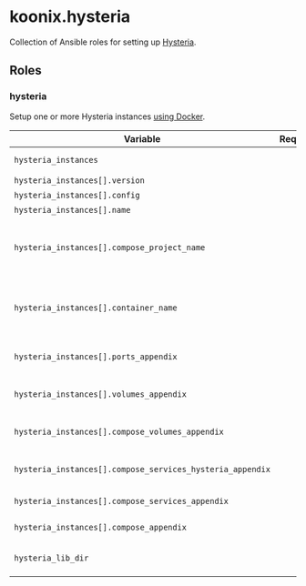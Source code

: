 # koonix.hysteria

Collection of Ansible roles for setting up
[Hysteria](https://github.com/apernet/hysteria).

## Roles

### hysteria

Setup one or more Hysteria instances [using Docker](https://hub.docker.com/r/tobyxdd/hysteria).

| Variable                                                  | Required | Description |
|-----------------------------------------------------------|:--------:|-------------|
| `hysteria_instances`                                      | ✔        | Array of instances of Hysteria to configure and run. |
| `hysteria_instances[].version`                            | ✔        | Docker image [tag](https://hub.docker.com/r/tobyxdd/hysteria/tags) to use. |
| `hysteria_instances[].config`                             | ✔        | Hysteria's configuration object. |
| `hysteria_instances[].name`                               | ✔        | Title of the Hysteria instance. |
| `hysteria_instances[].compose_project_name`               |          | Name of the docker compose project. Set to an empty string to not explicitly define. Defaults to the value of `hysteria_instances[].instance_name`. |
| `hysteria_instances[].container_name`                     |          | Name of Hysteria's docker container. Set to an empty string to not explicitly define. Defaults to the value of `hysteria_instances[].instance_name`. |
| `hysteria_instances[].ports_appendix`                     |          | List of extra docker port mappings for Hysteria's docker container. Default: `[]`. |
| `hysteria_instances[].volumes_appendix`                   |          | List of extra docker volume bindings for Hysteria's docker container. Default: `[]`. |
| `hysteria_instances[].compose_volumes_appendix`           |          | Extra configs to append to docker compose volume specifications. Default: `{}`. |
| `hysteria_instances[].compose_services_hysteria_appendix` |          | Extra configs to append to docker compose hysteria service. Default: `{}`. |
| `hysteria_instances[].compose_services_appendix`          |          | Extra configs to append to docker compose services. Default: `{}`. |
| `hysteria_instances[].compose_appendix`                   |          | Extra configs to append to docker compose. Default: `{}`. |
| `hysteria_lib_dir`                                        |          | Where to put docker files, configs, etc. Default: `/var/lib/ansible-hysteria` |
